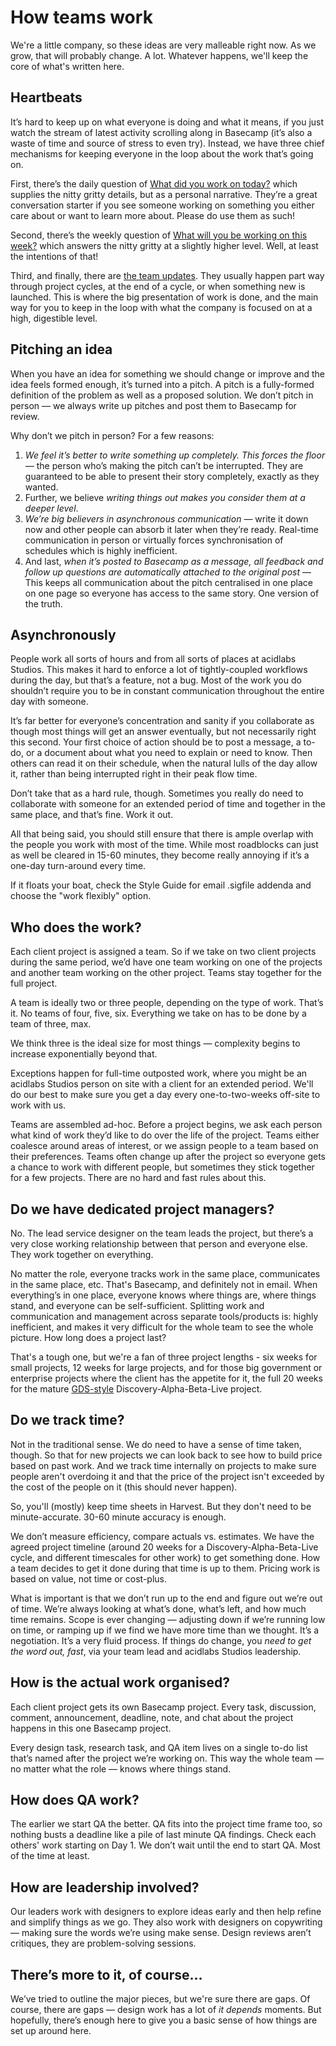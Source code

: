 # How teams work

We're a little company, so these ideas are very malleable right now. As we grow, that will probably change. A lot. Whatever happens, we'll keep the core of what's written here.

## Heartbeats

It’s hard to keep up on what everyone is doing and what it means, if you just watch the stream of latest activity scrolling along in Basecamp (it’s also a waste of time and source of stress to even try). Instead, we have three chief mechanisms for keeping everyone in the loop about the work that’s going on.

First, there’s the daily question of [What did you work on today?](https://3.basecamp.com/3094635/buckets/2664071/questions/382188376) which supplies the nitty gritty details, but as a personal narrative. They’re a great conversation starter if you see someone working on something you either care about or want to learn more about. Please do use them as such!

Second, there’s the weekly question of [What will you be working on this week?](https://3.basecamp.com/3094635/buckets/2664071/questions/382188377) which answers the nitty gritty at a slightly higher level. Well, at least the intentions of that!

Third, and finally, there are [the team updates](https://3.basecamp.com/3094635/buckets/3601450/message_boards/503499872). They usually happen part way through project cycles, at the end of a cycle, or when something new is launched. This is where the big presentation of work is done, and the main way for you to keep in the loop with what the company is focused on at a high, digestible level.

## Pitching an idea

When you have an idea for something we should change or improve and the idea feels formed enough, it’s turned into a pitch. A pitch is a fully-formed definition of the problem as well as a proposed solution. We don’t pitch in person — we always write up pitches and post them to Basecamp for review.

Why don’t we pitch in person? For a few reasons:
1. _We feel it’s better to write something up completely. This forces the floor_ — the person who’s making the pitch can’t be interrupted. They are guaranteed to be able to present their story completely, exactly as they wanted.
2. Further, we believe _writing things out makes you consider them at a deeper level_.
3. _We’re big believers in asynchronous communication_ — write it down now and other people can absorb it later when they’re ready. Real-time communication in person or virtually forces synchronisation of schedules which is highly inefficient.
4. And last, _when it’s posted to Basecamp as a message, all feedback and follow up questions are automatically attached to the original post_ — This keeps all communication about the pitch centralised in one place on one page so everyone has access to the same story. One version of the truth.

## Asynchronously

People work all sorts of hours and from all sorts of places at acidlabs Studios. This makes it hard to enforce a lot of tightly-coupled workflows during the day, but that’s a feature, not a bug. Most of the work you do shouldn’t require you to be in constant communication throughout the entire day with someone.

It’s far better for everyone’s concentration and sanity if you collaborate as though most things will get an answer eventually, but not necessarily right this second. Your first choice of action should be to post a message, a to-do, or a document about what you need to explain or need to know. Then others can read it on their schedule, when the natural lulls of the day allow it, rather than being interrupted right in their peak flow time.

Don’t take that as a hard rule, though. Sometimes you really do need to collaborate with someone for an extended period of time and together in the same place, and that’s fine. Work it out.

All that being said, you should still ensure that there is ample overlap with the people you work with most of the time. While most roadblocks can just as well be cleared in 15-60 minutes, they become really annoying if it’s a one-day turn-around every time.

If it floats your boat, check the Style Guide for email .sigfile addenda and choose the "work flexibly" option.

## Who does the work?

Each client project is assigned a team. So if we take on two client projects during the same period, we’d have one team working on one of the projects and another team working on the other project. Teams stay together for the full project.

A team is ideally two or three people, depending on the type of work. That’s it. No teams of four, five, six. Everything we take on has to be done by a team of three, max.

We think three is the ideal size for most things — complexity begins to increase exponentially beyond that.

Exceptions happen for full-time outposted work, where you might be an acidlabs Studios person on site with a client for an extended period. We'll do our best to make sure you get a day every one-to-two-weeks off-site to work with us.

Teams are assembled ad-hoc. Before a project begins, we ask each person what kind of work they’d like to do over the life of the project. Teams either coalesce around areas of interest, or we assign people to a team based on their preferences. Teams often change up after the project so everyone gets a chance to work with different people, but sometimes they stick together for a few projects. There are no hard and fast rules about this.

## Do we have dedicated project managers?

No. The lead service designer on the team leads the project, but there’s a very close working relationship between that person and everyone else. They work together on everything.

No matter the role, everyone tracks work in the same place, communicates in the same place, etc. That's Basecamp, and definitely not in email. When everything’s in one place, everyone knows where things are, where things stand, and everyone can be self-sufficient. Splitting work and communication and management across separate tools/products is:
highly inefficient, and 
makes it very difficult for the whole team to see the whole picture.
How long does a project last?

That's a tough one, but we're a fan of three project lengths - six weeks for small projects, 12 weeks for large projects, and for those big government or enterprise projects where the client has the appetite for it, the full 20 weeks for the mature [GDS-style](https://www.gov.uk/service-manual) Discovery-Alpha-Beta-Live project.

## Do we track time?

Not in the traditional sense. We do need to have a sense of time taken, though. So that for new projects we can look back to see how to build price based on past work. And we track time internally on projects to make sure people aren't overdoing it and that the price of the project isn't exceeded by the cost of the people on it (this should never happen).

So, you'll (mostly) keep time sheets in Harvest. But they don't need to be minute-accurate. 30-60 minute accuracy is enough.

We don’t measure efficiency, compare actuals vs. estimates. We have the agreed project timeline (around 20 weeks for a Discovery-Alpha-Beta-Live cycle, and different timescales for other work) to get something done. How a team decides to get it done during that time is up to them. Pricing work is based on value, not time or cost-plus.

What is important is that we don’t run up to the end and figure out we’re out of time. We’re always looking at what’s done, what’s left, and how much time remains. Scope is ever changing — adjusting down if we’re running low on time, or ramping up if we find we have more time than we thought. It’s a negotiation. It’s a very fluid process. If things do change, you _need to get the word out, fast_, via your team lead and acidlabs Studios leadership.

## How is the actual work organised?

Each client project gets its own Basecamp project. Every task, discussion, comment, announcement, deadline, note, and chat about the project happens in this one Basecamp project.

Every design task, research task, and QA item lives on a single to-do list that’s named after the project we’re working on. This way the whole team — no matter what the role — knows where things stand.

## How does QA work?

The earlier we start QA the better. QA fits into the project time frame too, so nothing busts a deadline like a pile of last minute QA findings. Check each others' work starting on Day 1. We don’t wait until the end to start QA. Most of the time at least.

## How are leadership involved?

Our leaders work with designers to explore ideas early and then help refine and simplify things as we go. They also work with designers on copywriting — making sure the words we’re using make sense. Design reviews aren’t critiques, they are problem-solving sessions.

## There’s more to it, of course…

We’ve tried to outline the major pieces, but we're sure there are gaps. Of course, there are gaps — design work has a lot of _it depends_ moments. But hopefully, there’s enough here to give you a basic sense of how things are set up around here.
